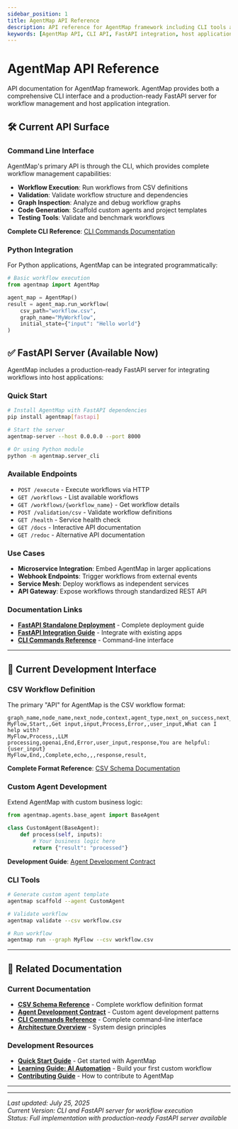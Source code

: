 ```yaml
---
sidebar_position: 1
title: AgentMap API Reference
description: API reference for AgentMap framework including CLI tools and production-ready FastAPI server for host applications.
keywords: [AgentMap API, CLI API, FastAPI integration, host application integration, AgentMap documentation]
---
```


# AgentMap API Reference

API documentation for AgentMap framework. AgentMap provides both a comprehensive CLI interface and a production-ready FastAPI server for workflow management and host application integration.

## 🛠️ Current API Surface

### Command Line Interface
AgentMap's primary API is through the CLI, which provides complete workflow management capabilities:

- **Workflow Execution**: Run workflows from CSV definitions
- **Validation**: Validate workflow structure and dependencies  
- **Graph Inspection**: Analyze and debug workflow graphs
- **Code Generation**: Scaffold custom agents and project templates
- **Testing Tools**: Validate and benchmark workflows

**Complete CLI Reference**: [CLI Commands Documentation](/docs/deployment/04-cli-commands)

### Python Integration
For Python applications, AgentMap can be integrated programmatically:

```python
# Basic workflow execution
from agentmap import AgentMap

agent_map = AgentMap()
result = agent_map.run_workflow(
    csv_path="workflow.csv",
    graph_name="MyWorkflow",
    initial_state={"input": "Hello world"}
)
```

## ✅ FastAPI Server (Available Now)

AgentMap includes a production-ready FastAPI server for integrating workflows into host applications:

### Quick Start
```bash
# Install AgentMap with FastAPI dependencies
pip install agentmap[fastapi]

# Start the server
agentmap-server --host 0.0.0.0 --port 8000

# Or using Python module
python -m agentmap.server_cli
```

### Available Endpoints
- `POST /execute` - Execute workflows via HTTP
- `GET /workflows` - List available workflows
- `GET /workflows/{workflow_name}` - Get workflow details
- `POST /validation/csv` - Validate workflow definitions
- `GET /health` - Service health check
- `GET /docs` - Interactive API documentation
- `GET /redoc` - Alternative API documentation

### Use Cases
- **Microservice Integration**: Embed AgentMap in larger applications
- **Webhook Endpoints**: Trigger workflows from external events
- **Service Mesh**: Deploy workflows as independent services
- **API Gateway**: Expose workflows through standardized REST API

### Documentation Links
- **[FastAPI Standalone Deployment](/docs/deployment/fastapi-standalone)** - Complete deployment guide
- **[FastAPI Integration Guide](/docs/deployment/fastapi-integration)** - Integrate with existing apps
- **[CLI Commands Reference](/docs/deployment/cli-commands)** - Command-line interface

---

## 🔧 Current Development Interface

### CSV Workflow Definition
The primary "API" for AgentMap is the CSV workflow format:

```csv
graph_name,node_name,next_node,context,agent_type,next_on_success,next_on_failure,input_fields,output_field,prompt
MyFlow,Start,,Get input,input,Process,Error,,user_input,What can I help with?
MyFlow,Process,,LLM processing,openai,End,Error,user_input,response,You are helpful: {user_input}
MyFlow,End,,Complete,echo,,,response,result,
```

**Complete Format Reference**: [CSV Schema Documentation](/docs/reference/csv-schema)

### Custom Agent Development
Extend AgentMap with custom business logic:

```python
from agentmap.agents.base_agent import BaseAgent

class CustomAgent(BaseAgent):
    def process(self, inputs):
        # Your business logic here
        return {"result": "processed"}
```

**Development Guide**: [Agent Development Contract](/docs/guides/development/agents/agent-development)

### CLI Tools
```bash
# Generate custom agent template
agentmap scaffold --agent CustomAgent

# Validate workflow
agentmap validate --csv workflow.csv

# Run workflow
agentmap run --graph MyFlow --csv workflow.csv
```

---

## 📖 Related Documentation

### Current Documentation
- **[CSV Schema Reference](/docs/reference/csv-schema)** - Complete workflow definition format
- **[Agent Development Contract](/docs/guides/development/agents/agent-development)** - Custom agent development patterns
- **[CLI Commands Reference](/docs/deployment/cli-commands)** - Complete command-line interface
- **[Architecture Overview](/docs/contributing/clean-architecture-overview)** - System design principles

### Development Resources
- **[Quick Start Guide](/docs/getting-started)** - Get started with AgentMap
- **[Learning Guide: AI Automation](/docs/guides/learning/01-basic-agents)** - Build your first custom workflow
- **[Contributing Guide](/docs/contributing)** - How to contribute to AgentMap

---

---

*Last updated: July 25, 2025*  
*Current Version: CLI and FastAPI server for workflow execution*  
*Status: Full implementation with production-ready FastAPI server available*
